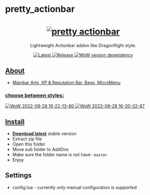 # pretty_actionbar
<h1 align="center">
  <a href="https://github.com/s0h2x/pretty_actionbar"><img src="https://user-images.githubusercontent.com/33549022/192877128-d77cba07-667d-40c8-a5c1-1316cb306288.png" alt="pretty actionbar"></a>
</h1>
<p align="center">Lightweight Actionbar addon like Dragonflight style.</p>
<p align="center">
    <a href="https://github.com/s0h2x/pretty_actionbar/releases/latest">
    <a href="https://github.com/s0h2x/pretty_actionbar/releases/download/v1.0.3/pretty_actionbar.zip">
    <img src="https://img.shields.io/github/downloads/s0h2x/pretty_actionbar/total?label=Download%40latest&style=flat-square&logo=github&logoColor=white"
         alt="Latest">
   <a href="https://github.com/s0h2x/pretty_actionbar/releases/v1.0.3">
    <img src="https://img.shields.io/github/v/release/s0h2x/pretty_actionbar?include_prereleases&style=flat-square&logo=github&logoColor=white"
         alt="Release">
    <a href="https://wowwiki-archive.fandom.com/wiki/Patch_3.3.5">
    <img src="https://img.shields.io/badge/WoWPatch-3.3.5-blue?style=flat-square"
         alt="WoW version dependency">
</p>

## About
- Mainbar Arts, XP & Reputation Bar, Bags, MicroMenu
### choose between styles:
![WoW 2022-09-28 16-22-13-80](https://user-images.githubusercontent.com/33549022/192876792-c08c4752-1261-4bdf-8a56-118951f2b264.png)
![WoW 2022-09-28 16-30-32-67](https://user-images.githubusercontent.com/33549022/192876821-4bd0813e-bd18-4b49-9fed-72063d731425.png)

## Install
- **[Download latest](https://github.com/s0h2x/pretty_actionbar/releases/download/v1.0.3/pretty_actionbar.zip)** stable version
- Extract zip file
- Open this folder
- Move sub folder to AddOns
- Make sure the folder name is not have `-master`
- Enjoy
## Settings
- config.lua - currently only manual configuration is supported

